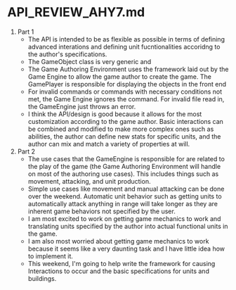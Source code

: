 API_REVIEW_AHY7.md
===
1. Part 1
    * The API is intended to be as flexible as possible in terms of defining advanced interations and defining unit fucntionalities accoridng to the author's specifications.
    * The GameObject class is very generic and 
    * The Game Authoring Environment uses the framework laid out by the Game Engine to allow the game author to create the game. The GamePlayer is responsible for displaying the objects in the front end 
    * For invalid commands or commands with necessary conditions not met, the Game Engine ignores the command. For invalid file read in, the GameEngine just throws an error.
    * I think the API/design is good because it allows for the most customization according to the game author. Basic interactions can be combined and modified to make more complex ones such as abilities, the author can define new stats for specific units, and the author can mix and match a variety of properties at will.
2. Part 2
    * The use cases that the GameEngine is responsible for are related to the play of the game (the Game Authoring Environment will handle on most of the authoring use cases). This includes things such as movement, attacking, and unit production.
    * Simple use cases like movement and manual attacking can be done over the weekend. Automatic unit behavior such as getting units to automatically attack anything in range will take longer as they are inherent game behaviors not specified by the user.
    * I am most excited to work on getting game mechanics to work and translating units specified by the author into actual functional units in the game.
    * I am also most worried about getting game mechanics to work because it seems like a very daunting task and I have little idea how to implement it.
    * This weekend, I'm going to help write the framework for causing Interactions to occur and the basic specifications for units and buildings.
